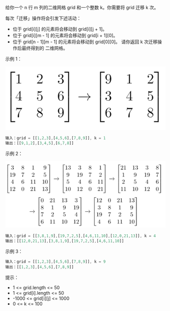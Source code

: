给你一个 n 行 m 列的二维网格 grid 和一个整数 k。你需要将 grid 迁移 k 次。

每次「迁移」操作将会引发下述活动：

- 位于 grid[i][j] 的元素将会移动到 grid[i][j + 1]。
- 位于 grid[i][m - 1] 的元素将会移动到 grid[i + 1][0]。
- 位于 grid[n - 1][m - 1] 的元素将会移动到 grid[0][0]。
请你返回 k 次迁移操作后最终得到的 二维网格。

示例 1：

![示例1](./eg1.png)

``` javascript
输入：grid = [[1,2,3],[4,5,6],[7,8,9]], k = 1
输出：[[9,1,2],[3,4,5],[6,7,8]]
```

示例 2：

![示例2](./eg2.png)

``` javascript
输入：grid = [[3,8,1,9],[19,7,2,5],[4,6,11,10],[12,0,21,13]], k = 4
输出：[[12,0,21,13],[3,8,1,9],[19,7,2,5],[4,6,11,10]]
```

示例 3：

``` javascript
输入：grid = [[1,2,3],[4,5,6],[7,8,9]], k = 9
输出：[[1,2,3],[4,5,6],[7,8,9]]
```

提示：

- 1 <= grid.length <= 50
- 1 <= grid[i].length <= 50
- -1000 <= grid[i][j] <= 1000
- 0 <= k <= 100
